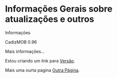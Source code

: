 # Informações Gerais sobre atualizações e outros
Informações 


CadizMOB 0.96



Mais informações...

<p>
  Estou criando um link para
  <a href="https://drive.google.com/file/d/1JSAkpMtSwmxOigNbzv3DaAWwd7eRHJsF/view?usp=drive_link">Versão</a>.
</p>

<p>
  Mais uma ourta pagina
  <a href="https://github.com/TIConsultoriaTeam/info_page/blob/main/cadizmobk.html">Outra Página</a>.
</p>
